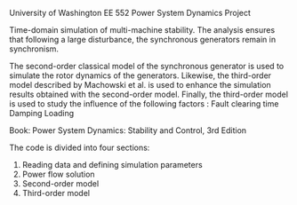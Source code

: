 University of Washington EE 552 Power System Dynamics Project

Time-domain simulation of multi-machine stability. The analysis ensures that following a large disturbance, the synchronous generators remain in synchronism.

The second-order classical model of the synchronous generator is used to simulate the rotor dynamics of the generators. Likewise, the third-order model described by Machowski et al. is used to enhance the simulation results obtained with the second-order model. Finally, the third-order model is used to study the influence of the following factors :
Fault clearing time
Damping
Loading

Book: Power System Dynamics: Stability and Control, 3rd Edition

The code is divided into four sections:

1. Reading data and defining simulation parameters
2. Power flow solution
3. Second-order model 
4. Third-order model
